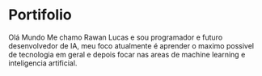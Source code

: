 # Portifolio
Olá Mundo
    Me chamo Rawan Lucas e sou programador e futuro desenvolvedor de IA, meu foco atualmente é aprender o maximo possivel de tecnologia em geral e depois focar nas areas de machine learning e inteligencia artificial.